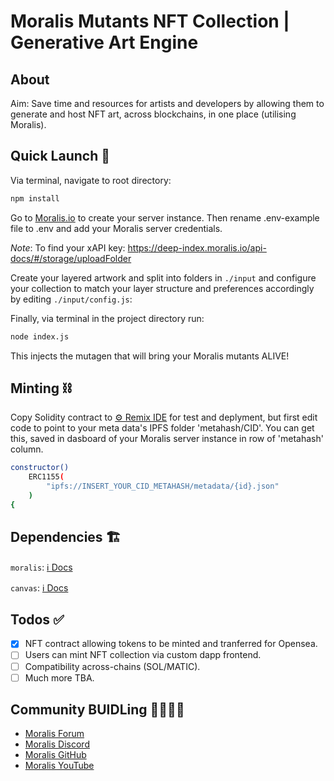 # Moralis Mutants NFT Collection | Generative Art Engine

## About

Aim: Save time and resources for artists and developers by allowing them to generate and host NFT art, across blockchains, in one place (utilising Moralis).

## Quick Launch 🚀

Via terminal, navigate to root directory:

```sh
npm install

```

Go to [Moralis.io](https://moralis.io/) to create your server instance. Then rename .env-example file to .env and add your Moralis server credentials.

_Note_: To find your xAPI key: https://deep-index.moralis.io/api-docs/#/storage/uploadFolder

Create your layered artwork and split into folders in `./input` and configure your collection to match your layer structure and preferences accordingly by editing `./input/config.js`:

Finally, via terminal in the project directory run:

```sh
node index.js

```

This injects the mutagen that will bring your Moralis mutants ALIVE!

## Minting ⛓

Copy Solidity contract to [⚙️ Remix IDE](https://remix.ethereum.org/) for test and deplyment, but first edit code to point to your meta data's IPFS folder 'metahash/CID'. You can get this, saved in dasboard of your Moralis server instance in row of 'metahash' column.

```sh
constructor()
    ERC1155(
        "ipfs://INSERT_YOUR_CID_METAHASH/metadata/{id}.json"
    )
{
```

## Dependencies 🏗

`moralis`: [ℹ️ Docs](https://docs.moralis.io/)

`canvas`: [ℹ️ Docs](https://www.npmjs.com/package/canvas)

## Todos ✅

- [x] NFT contract allowing tokens to be minted and tranferred for Opensea.
- [ ] Users can mint NFT collection via custom dapp frontend.
- [ ] Compatibility across-chains (SOL/MATIC).
- [ ] Much more TBA.

## Community BUIDLing 👨‍🔧👩‍🔧

- [Moralis Forum](https://forum.moralis.io/)
- [Moralis Discord](https://discord.com/channels/819584798443569182)
- [Moralis GitHub](https://github.com/MoralisWeb3)
- [Moralis YouTube](https://www.youtube.com/channel/UCgWS9Q3P5AxCWyQLT2kQhBw)

